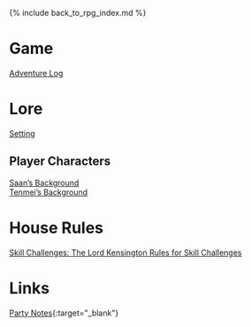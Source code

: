 ---
---

{% include back_to_rpg_index.md %}

# Game

[Adventure Log](AdventureLog/)  

# Lore

[Setting](World/Setting.html)  

## Player Characters

[Saan’s Background](World/SaanBackground.html)  
[Tenmei’s Background](World/TenmeiBackground.html)  

# House Rules

[Skill Challenges: The Lord Kensington Rules for Skill Challenges](Rules/HouseRules.html#skill-challenges)  

# Links

[Party Notes](https://docs.google.com/document/d/11laKVBr63GlmA-MgZSS3OkvUpkoE_W_gK93dedH7gdU/edit){:target="_blank"}  
